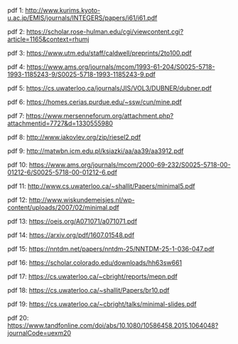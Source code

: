 pdf 1: http://www.kurims.kyoto-u.ac.jp/EMIS/journals/INTEGERS/papers/i61/i61.pdf

pdf 2: https://scholar.rose-hulman.edu/cgi/viewcontent.cgi?article=1165&context=rhumj

pdf 3: https://www.utm.edu/staff/caldwell/preprints/2to100.pdf

pdf 4: https://www.ams.org/journals/mcom/1993-61-204/S0025-5718-1993-1185243-9/S0025-5718-1993-1185243-9.pdf

pdf 5: https://cs.uwaterloo.ca/journals/JIS/VOL3/DUBNER/dubner.pdf

pdf 6: https://homes.cerias.purdue.edu/~ssw/cun/mine.pdf

pdf 7: https://www.mersenneforum.org/attachment.php?attachmentid=7727&d=1330555980

pdf 8: http://www.iakovlev.org/zip/riesel2.pdf

pdf 9: http://matwbn.icm.edu.pl/ksiazki/aa/aa39/aa3912.pdf

pdf 10: https://www.ams.org/journals/mcom/2000-69-232/S0025-5718-00-01212-6/S0025-5718-00-01212-6.pdf

pdf 11: http://www.cs.uwaterloo.ca/~shallit/Papers/minimal5.pdf

pdf 12: http://www.wiskundemeisjes.nl/wp-content/uploads/2007/02/minimal.pdf

pdf 13: https://oeis.org/A071071/a071071.pdf

pdf 14: https://arxiv.org/pdf/1607.01548.pdf

pdf 15: https://nntdm.net/papers/nntdm-25/NNTDM-25-1-036-047.pdf

pdf 16: https://scholar.colorado.edu/downloads/hh63sw661

pdf 17: https://cs.uwaterloo.ca/~cbright/reports/mepn.pdf

pdf 18: https://cs.uwaterloo.ca/~shallit/Papers/br10.pdf

pdf 19: https://cs.uwaterloo.ca/~cbright/talks/minimal-slides.pdf

pdf 20: https://www.tandfonline.com/doi/abs/10.1080/10586458.2015.1064048?journalCode=uexm20
